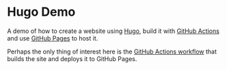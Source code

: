 # Hugo Demo

A demo of how to create a website using [Hugo](https://gohugo.io), build it with [GitHub Actions](https://docs.github.com/en/actions) and use [GitHub Pages](https://pages.github.com) to host it.

Perhaps the only thing of interest here is the [GitHub Actions workflow](.github/workflows/build-deployment.yml) that builds the site and deploys it to GitHub Pages.
